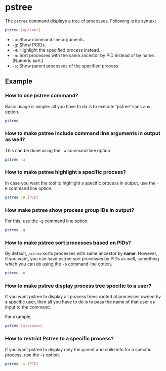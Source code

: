 # pstree

The `pstree` command displays a tree of processes. Following is its syntax:

```bash
pstree [options]
```

- `-a`: Show command line arguments.
- `-g`: Show PGIDs.
- `-H`: Highlight the specified process instead.
- `-n`: Sort processes with the same ancestor by PID instead of by name.  (Numeric sort.)
- `-s`: Show parent processes of the specified process.

## Example

### How to use pstree command?

Basic usage is simple: all you have to do is to execute 'pstree' sans any option.

```bash
pstree
```

### How to make pstree include command line arguments in output as well?

This can be done using the `-a` command line option.

```bash
pstree -a
```

### How to make pstree highlight a specific process?

In case you want the tool to highlight a specific process in output, use the `-H` command line option.

```bash
pstree -H [PID]
```

### How make pstree show process group IDs in output?

For this, use the `-g` command line option.

```bash
pstree -g
```

### How to make pstree sort processes based on PIDs?

By default, `pstree` sorts processes with same ancestor by **name**. However, if you want, you can have pstree sort processes by PIDs as well, something which you can do using the `-n` command line option.

```bash
pstree -n
```

### How to make pstree display process tree specific to a user?

If you want pstree to display all process trees rooted at processes owned by a specific user, then all you have to do is to pass the name of that user as input to the command.

For example,

```bash
pstree [username]
```

### How to restrict Pstree to a specific process?

If you want pstree to display only the parent and child info for a specific process, use the `-s` option.

```bash
pstree -s [PID]
```
